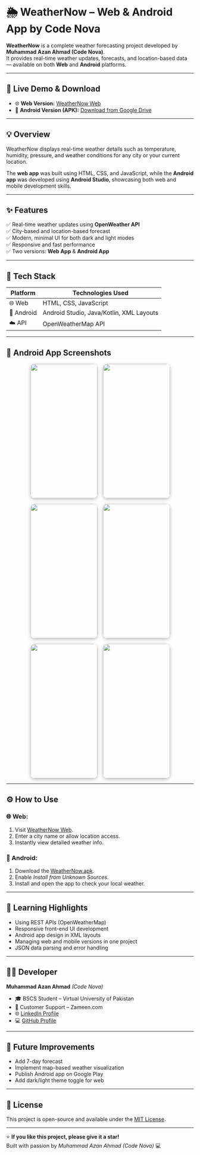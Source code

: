 # 🌦️ WeatherNow – Web & Android App by Code Nova

**WeatherNow** is a complete weather forecasting project developed by **Muhammad Azan Ahmad (Code Nova)**.  
It provides real-time weather updates, forecasts, and location-based data — available on both **Web** and **Android** platforms.

---

## 🚀 Live Demo & Download

- 🌐 **Web Version:** [WeatherNow Web](https://code2926.github.io/weathernow/)  
- 📱 **Android Version (APK):** [Download from Google Drive](https://drive.google.com/file/d/15rknttaWdqaa0RuGELhzP15vGP_K6Pzc/view?usp=sharing)

---

## 💡 Overview

WeatherNow displays real-time weather details such as temperature, humidity, pressure, and weather conditions for any city or your current location.

The **web app** was built using HTML, CSS, and JavaScript, while the **Android app** was developed using **Android Studio**, showcasing both web and mobile development skills.

---

## ✨ Features

✅ Real-time weather updates using **OpenWeather API**  
✅ City-based and location-based forecast  
✅ Modern, minimal UI for both dark and light modes  
✅ Responsive and fast performance  
✅ Two versions: **Web App** & **Android App**

---

## 🧩 Tech Stack

| Platform | Technologies Used |
|-----------|-------------------|
| 🌐 Web | HTML, CSS, JavaScript |
| 📱 Android | Android Studio, Java/Kotlin, XML Layouts |
| ☁️ API | OpenWeatherMap API |

---

## 📱 Android App Screenshots

<p align="center" style="display: flex; flex-wrap: wrap; justify-content: center; gap: 15px;">

  <span style="display: inline-block; width: 180px; height: 360px; overflow: hidden; border-radius: 12px; box-shadow: 0 3px 10px rgba(0,0,0,0.25);">
    <img src="https://github.com/user-attachments/assets/c85e98eb-4434-4cd1-bbac-e10fc4791569" style="width: 100%; height: 100%; object-fit: cover;" />
  </span>

  <span style="display: inline-block; width: 180px; height: 360px; overflow: hidden; border-radius: 12px; box-shadow: 0 3px 10px rgba(0,0,0,0.25);">
    <img src="https://github.com/user-attachments/assets/4a490494-05d1-4ca4-bc2f-97bbe397bb91" style="width: 100%; height: 100%; object-fit: cover;" />
  </span>

  <span style="display: inline-block; width: 180px; height: 360px; overflow: hidden; border-radius: 12px; box-shadow: 0 3px 10px rgba(0,0,0,0.25);">
    <img src="https://github.com/user-attachments/assets/a1913ba7-f6ea-46f7-82be-2d8a02ffd179" style="width: 100%; height: 100%; object-fit: cover;" />
  </span>

  <span style="display: inline-block; width: 180px; height: 360px; overflow: hidden; border-radius: 12px; box-shadow: 0 3px 10px rgba(0,0,0,0.25);">
    <img src="https://github.com/user-attachments/assets/b3cb199d-15da-4a9b-914f-f57f1526112a" style="width: 100%; height: 100%; object-fit: cover;" />
  </span>

  <span style="display: inline-block; width: 180px; height: 360px; overflow: hidden; border-radius: 12px; box-shadow: 0 3px 10px rgba(0,0,0,0.25);">
    <img src="https://github.com/user-attachments/assets/55ae108b-c27d-4bce-bc96-bdc3c01bb2be" style="width: 100%; height: 100%; object-fit: cover;" />
  </span>

  <span style="display: inline-block; width: 180px; height: 360px; overflow: hidden; border-radius: 12px; box-shadow: 0 3px 10px rgba(0,0,0,0.25);">
    <img src="https://github.com/user-attachments/assets/c9cf9894-5625-49cc-9405-02c8bd99c78a" style="width: 100%; height: 100%; object-fit: cover;" />
  </span>

</p>

---

## ⚙️ How to Use

### 🌐 Web:
1. Visit [WeatherNow Web](https://code2926.github.io/weathernow/).  
2. Enter a city name or allow location access.  
3. Instantly view detailed weather info.

### 📱 Android:
1. Download the [WeatherNow.apk](https://drive.google.com/file/d/15rknttaWdqaa0RuGELhzP15vGP_K6Pzc/view?usp=sharing).  
2. Enable *Install from Unknown Sources*.  
3. Install and open the app to check your local weather.

---

## 🧠 Learning Highlights

- Using REST APIs (OpenWeatherMap)
- Responsive front-end UI development
- Android app design in XML layouts
- Managing web and mobile versions in one project
- JSON data parsing and error handling

---

## 👨‍💻 Developer

**Muhammad Azan Ahmad** *(Code Nova)*  
- 🎓 BSCS Student – Virtual University of Pakistan  
- 💼 Customer Support – Zameen.com  
- 🌐 [LinkedIn Profile](https://www.linkedin.com/in/muhammad-azan-ahmad-171b48384/)  
- 💻 [GitHub Profile](https://github.com/Code2926)

---

## 🏁 Future Improvements

- Add 7-day forecast  
- Implement map-based weather visualization  
- Publish Android app on Google Play  
- Add dark/light theme toggle for web

---

## 📜 License

This project is open-source and available under the [MIT License](LICENSE).

---

⭐ **If you like this project, please give it a star!**  
Built with passion by *Muhammad Azan Ahmad (Code Nova)* 💻
